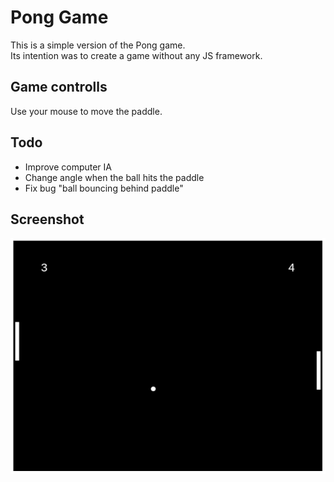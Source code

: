 # Pong Game

This is a simple version of the Pong game.\
Its intention was to create a game without any JS framework.

## Game controlls
Use your mouse to move the paddle.

## Todo
- Improve computer IA
- Change angle when the ball hits the paddle
- Fix bug "ball bouncing behind paddle"

## Screenshot
![Screenshot](game.png)
